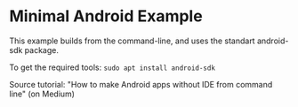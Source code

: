 # Minimal Android Example

This example builds from the command-line, and uses the standart android-sdk package.

To get the required tools: `sudo apt install android-sdk`

Source tutorial: "How to make Android apps without IDE from command line" (on Medium)


